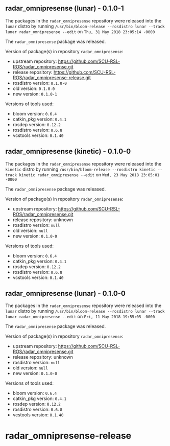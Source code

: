 ## radar_omnipresense (lunar) - 0.1.0-1

The packages in the `radar_omnipresense` repository were released into the `lunar` distro by running `/usr/bin/bloom-release --rosdistro lunar --track lunar radar_omnipresense --edit` on `Thu, 31 May 2018 23:05:14 -0000`

The `radar_omnipresense` package was released.

Version of package(s) in repository `radar_omnipresense`:

- upstream repository: https://github.com/SCU-RSL-ROS/radar_omnipresense.git
- release repository: https://github.com/SCU-RSL-ROS/radar_omnipresense-release.git
- rosdistro version: `0.1.0-0`
- old version: `0.1.0-0`
- new version: `0.1.0-1`

Versions of tools used:

- bloom version: `0.6.4`
- catkin_pkg version: `0.4.1`
- rosdep version: `0.12.2`
- rosdistro version: `0.6.8`
- vcstools version: `0.1.40`


## radar_omnipresense (kinetic) - 0.1.0-0

The packages in the `radar_omnipresense` repository were released into the `kinetic` distro by running `/usr/bin/bloom-release --rosdistro kinetic --track kinetic radar_omnipresense --edit` on `Wed, 23 May 2018 23:05:01 -0000`

The `radar_omnipresense` package was released.

Version of package(s) in repository `radar_omnipresense`:

- upstream repository: https://github.com/SCU-RSL-ROS/radar_omnipresense.git
- release repository: unknown
- rosdistro version: `null`
- old version: `null`
- new version: `0.1.0-0`

Versions of tools used:

- bloom version: `0.6.4`
- catkin_pkg version: `0.4.1`
- rosdep version: `0.12.2`
- rosdistro version: `0.6.8`
- vcstools version: `0.1.40`


## radar_omnipresense (lunar) - 0.1.0-0

The packages in the `radar_omnipresense` repository were released into the `lunar` distro by running `/usr/bin/bloom-release --rosdistro lunar --track lunar radar_omnipresense --edit` on `Fri, 11 May 2018 19:55:05 -0000`

The `radar_omnipresense` package was released.

Version of package(s) in repository `radar_omnipresense`:

- upstream repository: https://github.com/SCU-RSL-ROS/radar_omnipresense.git
- release repository: unknown
- rosdistro version: `null`
- old version: `null`
- new version: `0.1.0-0`

Versions of tools used:

- bloom version: `0.6.4`
- catkin_pkg version: `0.4.1`
- rosdep version: `0.12.2`
- rosdistro version: `0.6.8`
- vcstools version: `0.1.40`


# radar_omnipresense-release
